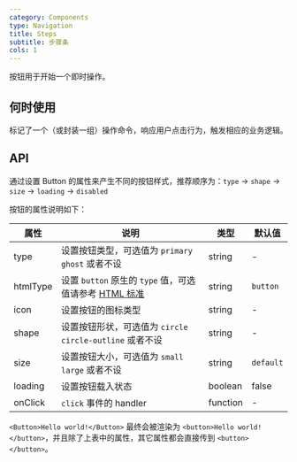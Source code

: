 ```yaml
---
category: Components
type: Navigation
title: Steps
subtitle: 步骤条
cols: 1
---
```


按钮用于开始一个即时操作。

## 何时使用

标记了一个（或封装一组）操作命令，响应用户点击行为，触发相应的业务逻辑。

## API

通过设置 Button 的属性来产生不同的按钮样式，推荐顺序为：`type` -> `shape` -> `size` -> `loading` -> `disabled`

按钮的属性说明如下：

属性 | 说明 | 类型 | 默认值
-----|-----|-----|------
type | 设置按钮类型，可选值为 `primary` `ghost` 或者不设 | string | -
htmlType | 设置 `button` 原生的 `type` 值，可选值请参考 [HTML 标准](https://developer.mozilla.org/en-US/docs/Web/HTML/Element/button#attr-type) | string | `button`
icon | 设置按钮的图标类型 | string | -
shape | 设置按钮形状，可选值为 `circle` `circle-outline` 或者不设 | string | -
size | 设置按钮大小，可选值为 `small` `large` 或者不设 | string | `default`
loading | 设置按钮载入状态 | boolean | false
onClick | `click` 事件的 handler | function | -

`<Button>Hello world!</Button>` 最终会被渲染为 `<button>Hello world!</button>`，并且除了上表中的属性，其它属性都会直接传到 `<button></button>`。

<style>
[id^="components-button-demo-"] .ant-btn {
  margin-right: 8px;
  margin-bottom: 12px;
}
</style>
